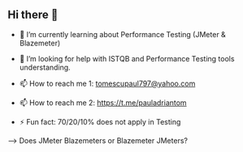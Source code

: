## Hi there 👋

- 🌱 I’m currently learning about Performance Testing (JMeter & Blazemeter)
- 🤔 I’m looking for help with ISTQB and Performance Testing tools understanding.

- 📫 How to reach me 1: tomescupaul797@yahoo.com 
- 📫 How to reach me 2: https://t.me/pauladriantom

- ⚡ Fun fact: 70/20/10% does not apply in Testing

--> Does JMeter Blazemeters or Blazemeter JMeters?
